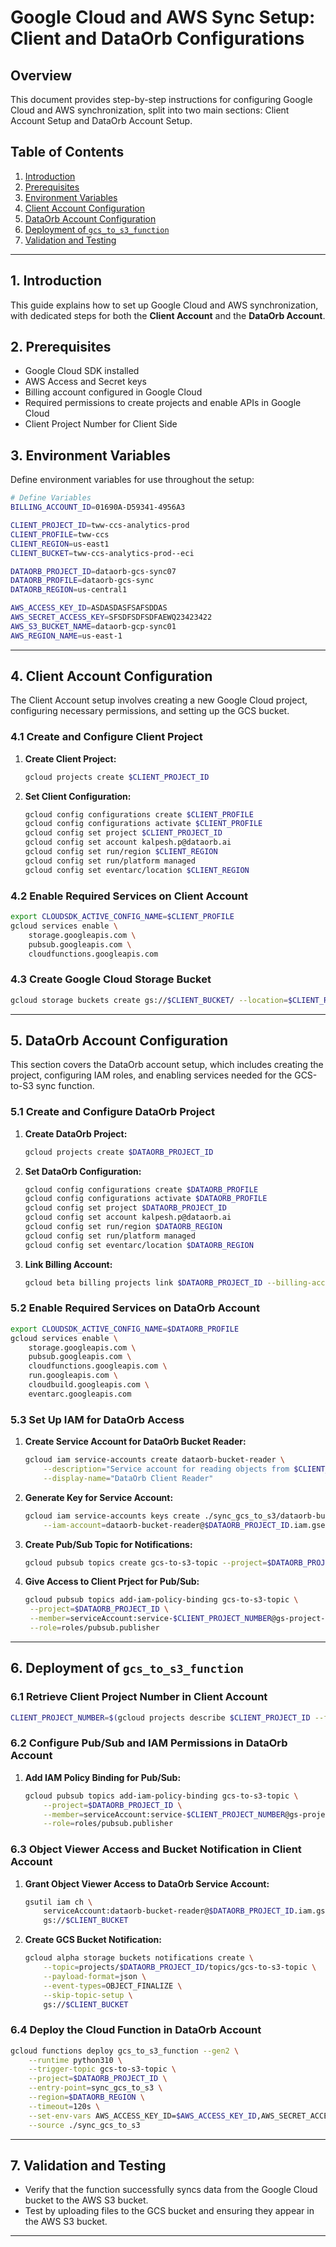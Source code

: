 # Google Cloud and AWS Sync Setup: Client and DataOrb Configurations

## Overview

This document provides step-by-step instructions for configuring Google Cloud and AWS synchronization, split into two main sections: Client Account Setup and DataOrb Account Setup.

## Table of Contents

1. [Introduction](#introduction)
2. [Prerequisites](#prerequisites)
3. [Environment Variables](#environment-variables)
4. [Client Account Configuration](#client-account-configuration)
5. [DataOrb Account Configuration](#dataorb-account-configuration)
6. [Deployment of `gcs_to_s3_function`](#deployment-of-gcs_to_s3_function)
7. [Validation and Testing](#validation-and-testing)

---

## 1. Introduction

This guide explains how to set up Google Cloud and AWS synchronization, with dedicated steps for both the **Client Account** and the **DataOrb Account**.

## 2. Prerequisites

- Google Cloud SDK installed
- AWS Access and Secret keys
- Billing account configured in Google Cloud
- Required permissions to create projects and enable APIs in Google Cloud
- Client Project Number for Client Side

## 3. Environment Variables

Define environment variables for use throughout the setup:

```bash
# Define Variables
BILLING_ACCOUNT_ID=01690A-D59341-4956A3

CLIENT_PROJECT_ID=tww-ccs-analytics-prod
CLIENT_PROFILE=tww-ccs
CLIENT_REGION=us-east1
CLIENT_BUCKET=tww-ccs-analytics-prod--eci

DATAORB_PROJECT_ID=dataorb-gcs-sync07
DATAORB_PROFILE=dataorb-gcs-sync
DATAORB_REGION=us-central1

AWS_ACCESS_KEY_ID=ASDASDASFSAFSDDAS
AWS_SECRET_ACCESS_KEY=SFSDFSDFSDFAEWQ23423422
AWS_S3_BUCKET_NAME=dataorb-gcp-sync01
AWS_REGION_NAME=us-east-1
```

---

## 4. Client Account Configuration

The Client Account setup involves creating a new Google Cloud project, configuring necessary permissions, and setting up the GCS bucket.

### 4.1 Create and Configure Client Project

1. **Create Client Project:**
   ```bash
   gcloud projects create $CLIENT_PROJECT_ID
   ```
2. **Set Client Configuration:**

   ```bash
   gcloud config configurations create $CLIENT_PROFILE
   gcloud config configurations activate $CLIENT_PROFILE
   gcloud config set project $CLIENT_PROJECT_ID
   gcloud config set account kalpesh.p@dataorb.ai
   gcloud config set run/region $CLIENT_REGION
   gcloud config set run/platform managed
   gcloud config set eventarc/location $CLIENT_REGION
   ```

### 4.2 Enable Required Services on Client Account

```bash
export CLOUDSDK_ACTIVE_CONFIG_NAME=$CLIENT_PROFILE
gcloud services enable \
    storage.googleapis.com \
    pubsub.googleapis.com \
    cloudfunctions.googleapis.com
```

### 4.3 Create Google Cloud Storage Bucket

```bash
gcloud storage buckets create gs://$CLIENT_BUCKET/ --location=$CLIENT_REGION
```

---

## 5. DataOrb Account Configuration

This section covers the DataOrb account setup, which includes creating the project, configuring IAM roles, and enabling services needed for the GCS-to-S3 sync function.

### 5.1 Create and Configure DataOrb Project

1. **Create DataOrb Project:**

   ```bash
   gcloud projects create $DATAORB_PROJECT_ID
   ```

2. **Set DataOrb Configuration:**

   ```bash
   gcloud config configurations create $DATAORB_PROFILE
   gcloud config configurations activate $DATAORB_PROFILE
   gcloud config set project $DATAORB_PROJECT_ID
   gcloud config set account kalpesh.p@dataorb.ai
   gcloud config set run/region $DATAORB_REGION
   gcloud config set run/platform managed
   gcloud config set eventarc/location $DATAORB_REGION
   ```

3. **Link Billing Account:**
   ```bash
   gcloud beta billing projects link $DATAORB_PROJECT_ID --billing-account=$BILLING_ACCOUNT_ID
   ```

### 5.2 Enable Required Services on DataOrb Account

```bash
export CLOUDSDK_ACTIVE_CONFIG_NAME=$DATAORB_PROFILE
gcloud services enable \
    storage.googleapis.com \
    pubsub.googleapis.com \
    cloudfunctions.googleapis.com \
    run.googleapis.com \
    cloudbuild.googleapis.com \
    eventarc.googleapis.com
```

### 5.3 Set Up IAM for DataOrb Access

1. **Create Service Account for DataOrb Bucket Reader:**

   ```bash
   gcloud iam service-accounts create dataorb-bucket-reader \
       --description="Service account for reading objects from $CLIENT_BUCKET" \
       --display-name="DataOrb Client Reader"
   ```

2. **Generate Key for Service Account:**

   ```bash
   gcloud iam service-accounts keys create ./sync_gcs_to_s3/dataorb-bucket-reader.json \
       --iam-account=dataorb-bucket-reader@$DATAORB_PROJECT_ID.iam.gserviceaccount.com
   ```

3. **Create Pub/Sub Topic for Notifications:**

   ```bash
   gcloud pubsub topics create gcs-to-s3-topic --project=$DATAORB_PROJECT_ID
   ```

4. **Give Access to Client Prject for Pub/Sub:**
   ```bash
   gcloud pubsub topics add-iam-policy-binding gcs-to-s3-topic \
    --project=$DATAORB_PROJECT_ID \
    --member=serviceAccount:service-$CLIENT_PROJECT_NUMBER@gs-project-accounts.iam.gserviceaccount.com \
    --role=roles/pubsub.publisher
   ```

---

## 6. Deployment of `gcs_to_s3_function`

### 6.1 Retrieve Client Project Number in Client Account

```bash
CLIENT_PROJECT_NUMBER=$(gcloud projects describe $CLIENT_PROJECT_ID --format='value(projectNumber)')
```

### 6.2 Configure Pub/Sub and IAM Permissions in DataOrb Account

1. **Add IAM Policy Binding for Pub/Sub:**

   ```bash
   gcloud pubsub topics add-iam-policy-binding gcs-to-s3-topic \
       --project=$DATAORB_PROJECT_ID \
       --member=serviceAccount:service-$CLIENT_PROJECT_NUMBER@gs-project-accounts.iam.gserviceaccount.com \
       --role=roles/pubsub.publisher
   ```

### 6.3 Object Viewer Access and Bucket Notification in Client Account

1. **Grant Object Viewer Access to DataOrb Service Account:**

   ```bash
   gsutil iam ch \
       serviceAccount:dataorb-bucket-reader@$DATAORB_PROJECT_ID.iam.gserviceaccount.com:objectViewer \
       gs://$CLIENT_BUCKET
   ```

2. **Create GCS Bucket Notification:**
   ```bash
   gcloud alpha storage buckets notifications create \
       --topic=projects/$DATAORB_PROJECT_ID/topics/gcs-to-s3-topic \
       --payload-format=json \
       --event-types=OBJECT_FINALIZE \
       --skip-topic-setup \
       gs://$CLIENT_BUCKET
   ```

### 6.4 Deploy the Cloud Function in DataOrb Account

```bash
gcloud functions deploy gcs_to_s3_function --gen2 \
    --runtime python310 \
    --trigger-topic gcs-to-s3-topic \
    --project=$DATAORB_PROJECT_ID \
    --entry-point=sync_gcs_to_s3 \
    --region=$DATAORB_REGION \
    --timeout=120s \
    --set-env-vars AWS_ACCESS_KEY_ID=$AWS_ACCESS_KEY_ID,AWS_SECRET_ACCESS_KEY=$AWS_SECRET_ACCESS_KEY,AWS_S3_BUCKET_NAME=$AWS_S3_BUCKET_NAME,GCP_CREDENTIALS_JSON_PATH=dataorb-bucket-reader.json \
    --source ./sync_gcs_to_s3
```

---

## 7. Validation and Testing

- Verify that the function successfully syncs data from the Google Cloud bucket to the AWS S3 bucket.
- Test by uploading files to the GCS bucket and ensuring they appear in the AWS S3 bucket.

---
